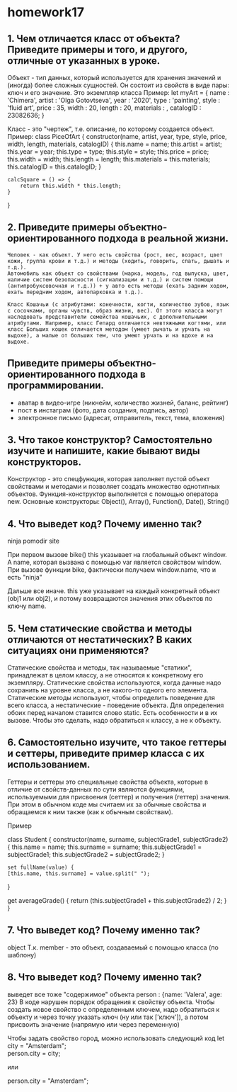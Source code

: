 # homework17
## 1. Чем отличается класс от объекта? Приведите примеры и того, и другого, отличные от указанных в уроке.

Объект - тип данных, который используется для хранения значений и (иногда) более сложных сущностей. Он состоит из свойств в виде пары: ключ и его значение. Это экземпляр класса
Пример:
let mуArt = {
    name : 'Chimera',
    artist : 'Olga Gotovtseva', 
    year : '2020', 
    type : 'painting', 
    style : 'fluid art', 
    price : 35, 
    width : 20, 
    length : 20, 
    materials : , 
    catalogID : 23082636;
}


Класс - это "чертеж", т.е. описание, по которому создается объект.
Пример:
class PiceOfArt {
    constructor(name, artist, year, type, style, price, width, length, materials, catalogID) {
        this.name = name;
        this.artist = artist;
        this.year =  year;
        this.type =  type;
        this.style =  style;
        this.price =  price;
        this.width =  width;
        this.length = length;
        this.materials = this.materials;
        this.catalogID =  this.catalogID;
    }

    calcSquare = () => {
        return this.width * this.length;
    }
}

## 2. Приведите примеры объектно-ориентированного подхода в реальной жизни. 
    
    Человек - как объект. У него есть свойства (рост, вес, возраст, цвет кожи, группа крови и т.д.) и методы (ходить, говорить, спать, дышать и т.д.).
    Автомобиль как объект со свойствами (марка, модель, год выпуска, цвет, наличие систем безопасности (сигнализации и т.д.) и систем помощи (антипробуксовочная и т.д.)) + у авто есть методы (ехать задним ходом, ехать передним ходом, автопарковка и т.д.).

    Класс Кошачьи (с атрибутами: конечности, когти, количество зубов, язык с сосочками, органы чувств, образ жизни, вес). От этого класса могут наследовать представители семейства кошачьих, с дополнительными атрибутами. Например, класс Гепард отличается невтяжными когтями, или класс Больших кошек отличается методом (умеет рычать и урчать на выдохе), а малые от больших тем, что умеют урчать и на вдохе и на выдохе.
    
## Приведите примеры объектно-ориентированного подхода в программировании. 
    
   - аватар в видео-игре (никнейм, количество жизней, баланс, рейтинг)
   - пост в инстаграм (фото, дата создания, подпись, автор)
   - электронное письмо (адресат, отправитель, текст, тема, вложения)
    
## 3. Что такое конструктор? Самостоятельно изучите и напишите, какие бывают виды конструкторов.

Конструктор - это спецфункция, которая заполняет пустой объект свойствами и методами и позволяет создать множество однотипных объектов. Функция-конструктор выполняется с помощью оператора new.
 Основные конструкторы: Object(), Array(), Function(), Date(), String()

## 4. Что выведет код? Почему именно так? 
    
ninja
pomodir
site

При первом вызове bike() this указывает на глобальный объект window. А name, которая вызвана с помощью var является свойством window. При вызове функции bike, фактически получаем window.name, что и есть "ninja"

Дальше все иначе. this уже указывает на каждый конкретный объект (obj1 или obj2), и потому возвращаются значения этих объектов по ключу name.
 
    
## 5. Чем статические свойства и методы отличаются от нестатических? В каких ситуациях они применяются?

Статические свойства и методы, так называемые "статики", принадлежат в целом классу, а не относятся к конкретному его экземпляру. 
Статические свойства используются, когда данные надо сохранить на уровне класса, а не какого-то одного его элемента.
Статические методы используют, чтобы определить поведение для всего класса, а нестатические - поведение объекта.
Для определения обоих перед началом ставится слово static. Есть особенности и в их вызове. Чтобы это сделать, надо обратиться к классу, а не к объекту.

## 6. Самостоятельно изучите, что такое геттеры и сеттеры, приведите пример класса с их использованием.

Геттеры и сеттеры это специальные свойства объекта, которые в отличие от свойств-данных по сути являются функциями, используемыми для присвоения (сеттер) и получения (геттер) значения. При этом в обычном коде мы считаем их за обычные свойства и обращаемся к ним также (как к обычным свойствам). 

Пример

class Student {
    constructor(name, surname, subjectGrade1, subjectGrade2) {
        this.name = name;
        this.surname = surname;
        this.subjectGrade1 = subjectGrade1;
        this.subjectGrade2 = subjectGrade2;
    }

    set fullName(value) {
    [this.name, this.surname] = value.split(" ");
  }

  get averageGrade() {
    return (this.subjectGrade1 + this.subjectGrade2) / 2;
  }
}

## 7. Что выведет код? Почему именно так?

object
Т.к. member - это объект, создаваемый с помощью класса (по шаблону)


## 8.  Что выведет код? Почему именно так?

выведет все тоже "содержимое" объекта person : {name: 'Valera', age: 23}
В коде нарушен порядок обращения к свойству объекта. Чтобы создать новое свойство с определенным ключем, надо обратиться к объекту и через точку указать ключ (ну или так ['ключ']), а потом присвоить значение (напрямую или через переменную)

Чтобы задать свойство город, можно использовать следующий код
let city = "Amsterdam";  
person.city = city;

или 

person.city = "Amsterdam";